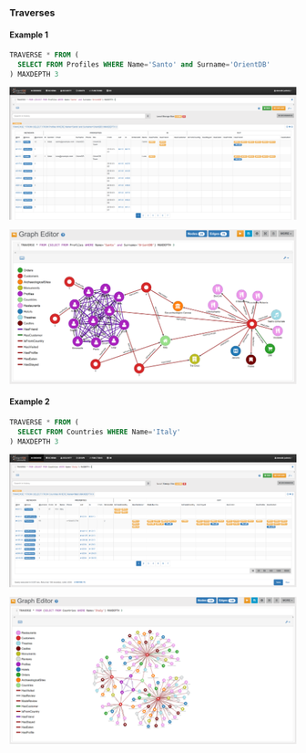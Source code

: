 
### Traverses

#### Example 1

```sql
TRAVERSE * FROM (
  SELECT FROM Profiles WHERE Name='Santo' and Surname='OrientDB'
) MAXDEPTH 3
```

![](../../../images/demo-dbs/social-travel-agency/traverse_1_browse.png)

![](../../../images/demo-dbs/social-travel-agency/traverse_1_graph.png)


#### Example 2

```sql
TRAVERSE * FROM (
  SELECT FROM Countries WHERE Name='Italy'
) MAXDEPTH 3
```

![](../../../images/demo-dbs/social-travel-agency/traverse_2_browse.png)

![](../../../images/demo-dbs/social-travel-agency/traverse_2_graph.png)
